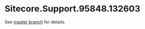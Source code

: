 # Sitecore.Support.95848.132603

See [master branch](https://github.com/sitecoresupport/Sitecore.Support.95848.132603) for details.
